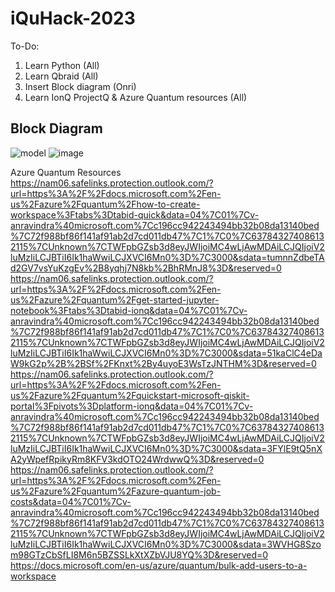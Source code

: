 # iQuHack-2023

To-Do:

1. Learn Python (All)
2. Learn Qbraid (All)
3. Insert Block diagram (Onri)
4. Learn IonQ ProjectQ & Azure Quantum resources (All)

## Block Diagram

![model](https://user-images.githubusercontent.com/59969678/213628422-4406d617-83d4-4a65-a0b4-191f38c7e2c3.png)
![image](https://user-images.githubusercontent.com/75779966/213802274-d79860c5-3e51-444c-840c-79cdca29bcf1.png)

Azure Quantum Resources 
https://nam06.safelinks.protection.outlook.com/?url=https%3A%2F%2Fdocs.microsoft.com%2Fen-us%2Fazure%2Fquantum%2Fhow-to-create-workspace%3Ftabs%3Dtabid-quick&data=04%7C01%7Cv-anravindra%40microsoft.com%7Cc196cc942243494bb32b08da13140bed%7C72f988bf86f141af91ab2d7cd011db47%7C1%7C0%7C637843274086132115%7CUnknown%7CTWFpbGZsb3d8eyJWIjoiMC4wLjAwMDAiLCJQIjoiV2luMzIiLCJBTiI6Ik1haWwiLCJXVCI6Mn0%3D%7C3000&sdata=tumnnZdbeTAd2GV7vsYuKzgEv%2B8yqhj7N8kb%2BhRMnJ8%3D&reserved=0
https://nam06.safelinks.protection.outlook.com/?url=https%3A%2F%2Fdocs.microsoft.com%2Fen-us%2Fazure%2Fquantum%2Fget-started-jupyter-notebook%3Ftabs%3Dtabid-ionq&data=04%7C01%7Cv-anravindra%40microsoft.com%7Cc196cc942243494bb32b08da13140bed%7C72f988bf86f141af91ab2d7cd011db47%7C1%7C0%7C637843274086132115%7CUnknown%7CTWFpbGZsb3d8eyJWIjoiMC4wLjAwMDAiLCJQIjoiV2luMzIiLCJBTiI6Ik1haWwiLCJXVCI6Mn0%3D%7C3000&sdata=51kaClC4eDaW9kG2p%2B%2BSf%2FKnxt%2By4uyoE3WsTzJNTHM%3D&reserved=0
https://nam06.safelinks.protection.outlook.com/?url=https%3A%2F%2Fdocs.microsoft.com%2Fen-us%2Fazure%2Fquantum%2Fquickstart-microsoft-qiskit-portal%3Fpivots%3Dplatform-ionq&data=04%7C01%7Cv-anravindra%40microsoft.com%7Cc196cc942243494bb32b08da13140bed%7C72f988bf86f141af91ab2d7cd011db47%7C1%7C0%7C637843274086132115%7CUnknown%7CTWFpbGZsb3d8eyJWIjoiMC4wLjAwMDAiLCJQIjoiV2luMzIiLCJBTiI6Ik1haWwiLCJXVCI6Mn0%3D%7C3000&sdata=3FYlE9tQ5nXA2yWpefRpikyRm8KFV3kdOTO24WrdwwQ%3D&reserved=0
https://nam06.safelinks.protection.outlook.com/?url=https%3A%2F%2Fdocs.microsoft.com%2Fen-us%2Fazure%2Fquantum%2Fazure-quantum-job-costs&data=04%7C01%7Cv-anravindra%40microsoft.com%7Cc196cc942243494bb32b08da13140bed%7C72f988bf86f141af91ab2d7cd011db47%7C1%7C0%7C637843274086132115%7CUnknown%7CTWFpbGZsb3d8eyJWIjoiMC4wLjAwMDAiLCJQIjoiV2luMzIiLCJBTiI6Ik1haWwiLCJXVCI6Mn0%3D%7C3000&sdata=3WVHG8Szom98GTzCbSfLI8M6n5BZSSLkXtXZbVJU8YQ%3D&reserved=0
https://docs.microsoft.com/en-us/azure/quantum/bulk-add-users-to-a-workspace
